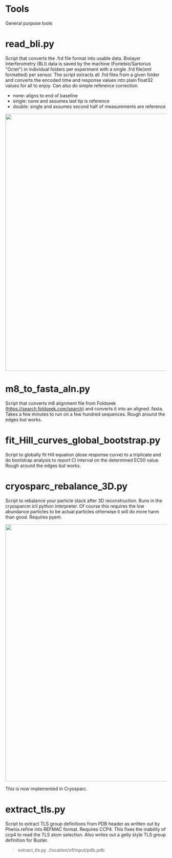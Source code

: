 # Tools
General purpose tools

# read_bli.py
Script that converts the .frd file format into usable data. Biolayer Interferometry (BLI) data is saved by the machine (Fortebio/Sartorius "Octet") in individual folders per experiment with a single .frd file(xml formatted) per sensor. The script extracts all .frd files from a given folder and converts the encoded time and response values into plain float32 values for all to enjoy. 
Can also do simple reference correction.
-  none: aligns to end of baseline
-  single: none and assumes last tip is reference
-  double: single and assumes second half of measurements are reference

<img src="https://user-images.githubusercontent.com/106915051/236044282-c9a51190-6e0f-45ac-8299-32ef726ba4aa.png" width="800">
  

# m8_to_fasta_aln.py
Script that converts m8 alignment file from Foldseek (https://search.foldseek.com/search) and converts it into an aligned .fasta. Takes a few minutes to run on a few hundred sequences. Rough around the edges but works.

# fit_Hill_curves_global_bootstrap.py
Script to globally fit Hill equation (dose response curve) to a triplicate and do bootstrap analysis to report CI interval on the determined EC50 value. Rough around the edges but works.

# cryosparc_rebalance_3D.py
Script to rebalance your particle stack after 3D reconstruction. Runs in the cryosparcm icli python interpreter. Of course this requires the low abundance particles to be actual particles otherwise it will do more harm than good. Requires pyem.

<img src="https://user-images.githubusercontent.com/106915051/236044282-c9a51190-6e0f-45ac-8299-32ef726ba4aa.png" width="800">

This is now implemented in Cryosparc.

# extract_tls.py
Script to extract TLS group definitions from PDB header as written out by Phenix.refine into REFMAC format. Requires CCP4. This fixes the inability of ccp4 to read the TLS atom selection. Also writes out a gelly style TLS group definition for Buster.
> extract_tls.py ./location/of/input/pdb.pdb
